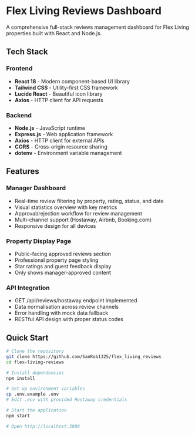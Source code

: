 # Flex Living Reviews Dashboard

A comprehensive full-stack reviews management dashboard for Flex Living properties built with React and Node.js.

## Tech Stack 
### Frontend
- **React 18** - Modern component-based UI library
- **Tailwind CSS** - Utility-first CSS framework
- **Lucide React** - Beautiful icon library
- **Axios** - HTTP client for API requests

### Backend
- **Node.js** - JavaScript runtime
- **Express.js** - Web application framework
- **Axios** - HTTP client for external APIs
- **CORS** - Cross-origin resource sharing
- **dotenv** - Environment variable management

## Features

### Manager Dashboard
- Real-time review filtering by property, rating, status, and date
- Visual statistics overview with key metrics
- Approval/rejection workflow for review management
- Multi-channel support (Hostaway, Airbnb, Booking.com)
- Responsive design for all devices

### Property Display Page
- Public-facing approved reviews section
- Professional property page styling
- Star ratings and guest feedback display
- Only shows manager-approved content

### API Integration
- GET /api/reviews/hostaway endpoint implemented
- Data normalisation across review channels
- Error handling with mock data fallback
- RESTful API design with proper status codes

## Quick Start

```bash
# Clone the repository
git clone https://github.com/SanRob1325/flex_living_reviews
cd flex-living-reviews

# Install dependencies
npm install

# Set up environment variables
cp .env.example .env
# Edit .env with provided Hostaway credentials

# Start the application
npm start

# Open http://localhost:3000